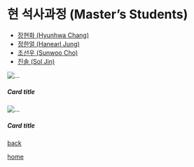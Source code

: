 # **현 석사과정 (Master’s Students)**  
- [장현화 (Hyunhwa Chang)](./HyunhwaChang.md)
- [정한얼 (Hanearl Jung)](./HanearlJung.md)
- [조선우 (Sunwoo Cho)](./SunwooCho.md)
- [진솔 (Sol Jin)](./SolJin.md)

<body>
  <div class="container"> 
    <div class="row"> 
      <div class="col-3"> 
        <div class="card" style="width: 18rem;">
          <img src="https://github.com/idslab-snu/idslab-snu.github.io/blob/master/pic/members/HyunhwaChang.jpeg" class="card-img-top" alt="...">
            <div class="card-body">
             <h5 class="card-title">Card title</h5> 
          </div> 
        </div> 
      </div> 
      <div class="col-3"></div> 
      <div class="col-3"></div> 
      <div class="col-3"></div> 
    </div> 
    <div class="row"> 
      <div class="col-3"></div> 
      <div class="col-3"></div> 
      <div class="col-3"></div> 
      <div class="col-3"></div> 
    </div> 
  </div>

  <div class="container"> 
    <div class="row"> 
      <div class="col-3"> 
        <div class="card" style="width: 18rem;">
          <img src="https://github.com/idslab-snu/idslab-snu.github.io/blob/master/pic/members/SolJin.jpeg" class="card-img-top" alt="...">
            <div class="card-body">
             <h5 class="card-title">Card title</h5> 
          </div> 
        </div> 
      </div> 
      <div class="col-3"></div> 
      <div class="col-3"></div> 
      <div class="col-3"></div> 
    </div> 
    <div class="row"> 
      <div class="col-3"></div> 
      <div class="col-3"></div> 
      <div class="col-3"></div> 
      <div class="col-3"></div> 
    </div> 
  </div>

</body>


[back](../)

[home](../../index.md)
